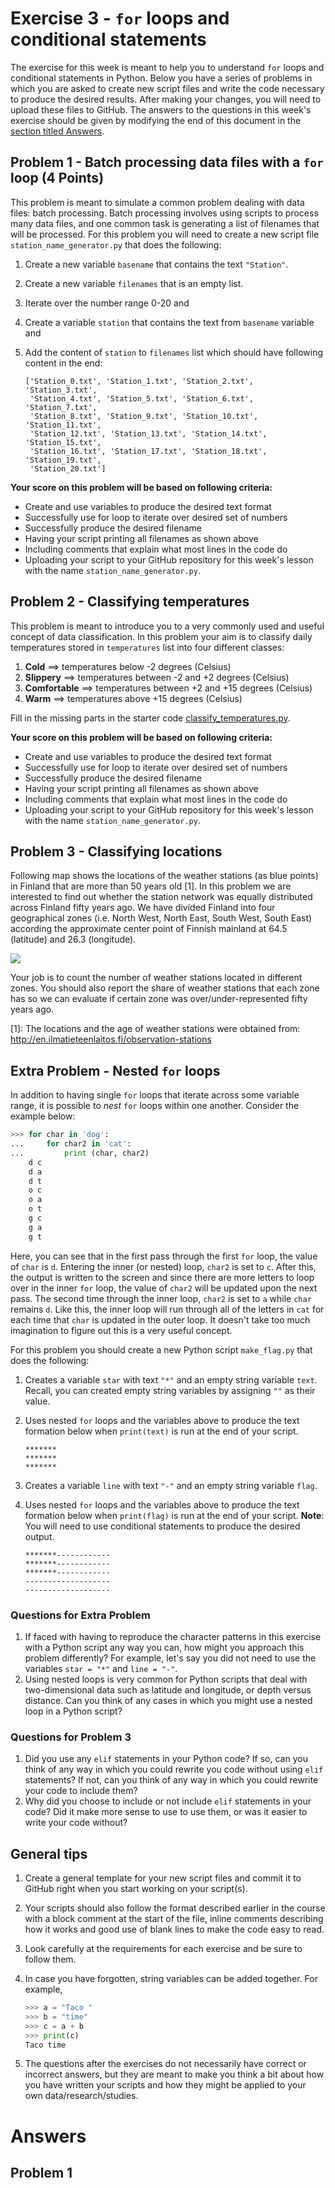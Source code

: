 # Exercise 3 - `for` loops and conditional statements

The exercise for this week is meant to help you to understand `for` loops and conditional statements in Python.
Below you have a series of problems in which you are asked to create new script files and write the code necessary to produce the desired results.
After making your changes, you will need to upload these files to GitHub.
The answers to the questions in this week's exercise should be given by modifying the end of this document in the [section titled Answers](#answers).

## Problem 1 - Batch processing data files with a `for` loop (**4 Points**)

This problem is meant to simulate a common problem dealing with data files: batch processing.
Batch processing involves using scripts to process many data files, and one common task is generating a list of filenames that will be processed.
For this problem you will need to create a new script file `station_name_generator.py` that does the following:

1. Create a new variable `basename` that contains the text `"Station"`.
2. Create a new variable `filenames` that is an empty list.
3. Iterate over the number range 0-20 and
  1. Create a variable `station` that contains the text from `basename` variable and
  2. Add the content of `station` to `filenames` list which should have following content in the end:

      ```
      ['Station_0.txt', 'Station_1.txt', 'Station_2.txt', 'Station_3.txt',
       'Station_4.txt', 'Station_5.txt', 'Station_6.txt', 'Station_7.txt',
       'Station_8.txt', 'Station_9.txt', 'Station_10.txt', 'Station_11.txt',
       'Station_12.txt', 'Station_13.txt', 'Station_14.txt', 'Station_15.txt',
       'Station_16.txt', 'Station_17.txt', 'Station_18.txt', 'Station_19.txt',
       'Station_20.txt']
      ```


**Your score on this problem will be based on following criteria:**

 - Create and use variables to produce the desired text format
 - Successfully use for loop to iterate over desired set of numbers
 - Successfully produce the desired filename
 - Having your script printing all filenames as shown above
 - Including comments that explain what most lines in the code do
 - Uploading your script to your GitHub repository for this week's lesson with the name `station_name_generator.py`.

## Problem 2 - Classifying temperatures

This problem is meant to introduce you to a very commonly used and useful concept of data classification.
In this problem your aim is to classify daily temperatures stored in `temperatures` list into four different classes:

  1. **Cold** ==> temperatures below -2 degrees (Celsius)
  2. **Slippery** ==> temperatures between -2 and +2 degrees (Celsius)
  3. **Comfortable** ==> temperatures between +2 and +15 degrees (Celsius)
  4. **Warm** ==> temperatures above +15 degrees (Celsius)

Fill in the missing parts in the starter code [classify_temperatures.py](classify_temperatures.py).

**Your score on this problem will be based on following criteria:**

 - Create and use variables to produce the desired text format
 - Successfully use for loop to iterate over desired set of numbers
 - Successfully produce the desired filename
 - Having your script printing all filenames as shown above
 - Including comments that explain what most lines in the code do
 - Uploading your script to your GitHub repository for this week's lesson with the name `station_name_generator.py`.

## Problem 3 - Classifying locations

Following map shows the locations of the weather stations (as blue points) in Finland that are more than 50 years old [1].
In this problem we are interested to find out whether the station network was equally distributed across Finland
fifty years ago. We have divided Finland into four geographical zones (i.e. North West, North East, South West, South East)
according the approximate center point of Finnish mainland at 64.5 (latitude) and 26.3 (longitude).

![](img/FMI_stations_50_years_older.png)


Your job is to count the number of weather stations located in different zones. You should also report the share
of weather stations that each zone has so we can evaluate if certain zone was over/under-represented fifty years ago.


[1]: The locations and the age of weather stations were obtained from: http://en.ilmatieteenlaitos.fi/observation-stations

## Extra Problem - Nested `for` loops
In addition to having single `for` loops that iterate across some variable range, it is possible to *nest* `for` loops within one another.
Consider the example below:

```python
>>> for char in 'dog':
...     for char2 in 'cat':
...         print (char, char2)
    d c
    d a
    d t
    o c
    o a
    o t
    g c
    g a
    g t
```

Here, you can see that in the first pass through the first `for` loop, the value of `char` is `d`.
Entering the inner (or nested) loop, `char2` is set to `c`.
After this, the output is written to the screen and since there are more letters to loop over in the inner `for` loop, the value of `char2` will be updated upon the next pass.
The second time through the inner loop, `char2` is set to `a` while `char` remains `d`.
Like this, the inner loop will run through all of the letters in `cat` for each time that `char` is updated in the outer loop.
It doesn't take too much imagination to figure out this is a very useful concept.

For this problem you should create a new Python script `make_flag.py` that does the following:

1. Creates a variable `star` with text `"*"` and an empty string variable `text`. Recall, you can created empty string variables by assigning `""` as their value.
2. Uses nested `for` loops and the variables above to produce the text formation below when `print(text)` is run at the end of your script.

    ```
    *******
    *******
    *******
    ```
3. Creates a variable `line` with text `"-"` and an empty string variable `flag`.
4. Uses nested `for` loops and the variables above to produce the text formation below when `print(flag)` is run at the end of your script. **Note**: You will need to use conditional statements to produce the desired output.

    ```
    *******------------
    *******------------
    *******------------
    -------------------
    -------------------
    ```

### Questions for Extra Problem
1. If faced with having to reproduce the character patterns in this exercise with a Python script any way you can, how might you approach this problem differently? For example, let's say you did not need to use the variables `star = "*"` and `line = "-"`.
2. Using nested loops is very common for Python scripts that deal with two-dimensional data such as latitude and longitude, or depth versus distance. Can you think of any cases in which you might use a nested loop in a Python script?

### Questions for Problem 3
1. Did you use any `elif` statements in your Python code? If so, can you think of any way in which you could rewrite you code without using `elif` statements? If not, can you think of any way in which you could rewrite your code to include them?
2. Why did you choose to include or not include `elif` statements in your code? Did it make more sense to use to use them, or was it easier to write your code without?

## General tips
1. Create a general template for your new script files and commit it to GitHub right when you start working on your script(s).
2. Your scripts should also follow the format described earlier in the course with a block comment at the start of the file, inline comments describing how it works and good use of blank lines to make the code easy to read.
3. Look carefully at the requirements for each exercise and be sure to follow them.
4. In case you have forgotten, string variables can be added together. For example,

    ```python
    >>> a = "Taco "
    >>> b = "time"
    >>> c = a + b
    >>> print(c)
    Taco time
    ```
5. The questions after the exercises do not necessarily have correct or incorrect answers, but they are meant to make you think a bit about how you have written your scripts and how they might be applied to your own data/research/studies.

# Answers

## Problem 1
